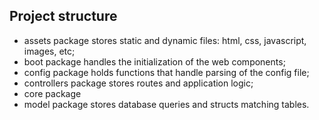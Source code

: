 ## Project structure
- assets package stores static  and dynamic files: html, css, javascript, images, etc;
- boot package handles the initialization of the web components;
- config package holds functions that handle parsing of the config file;
- controllers package stores routes and application logic;
- core package 
- model package stores database queries and structs matching tables.

